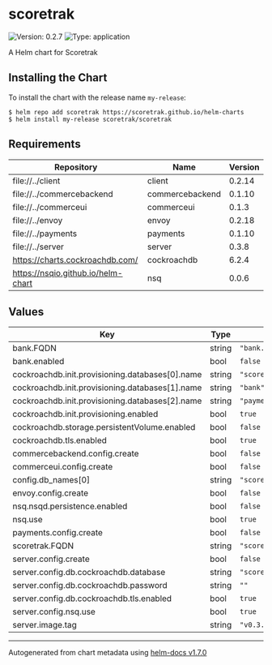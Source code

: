 # scoretrak

![Version: 0.2.7](https://img.shields.io/badge/Version-0.2.7-informational?style=flat-square) ![Type: application](https://img.shields.io/badge/Type-application-informational?style=flat-square)

A Helm chart for Scoretrak

## Installing the Chart

To install the chart with the release name `my-release`:

```console
$ helm repo add scoretrak https://scoretrak.github.io/helm-charts
$ helm install my-release scoretrak/scoretrak
```

## Requirements

| Repository | Name | Version |
|------------|------|---------|
| file://../client | client | 0.2.14 |
| file://../commercebackend | commercebackend | 0.1.10 |
| file://../commerceui | commerceui | 0.1.3 |
| file://../envoy | envoy | 0.2.18 |
| file://../payments | payments | 0.1.10 |
| file://../server | server | 0.3.8 |
| https://charts.cockroachdb.com/ | cockroachdb | 6.2.4 |
| https://nsqio.github.io/helm-chart | nsq | 0.0.6 |

## Values

| Key | Type | Default | Description |
|-----|------|---------|-------------|
| bank.FQDN | string | `"bank.example.com"` |  |
| bank.enabled | bool | `false` |  |
| cockroachdb.init.provisioning.databases[0].name | string | `"scoretrak"` |  |
| cockroachdb.init.provisioning.databases[1].name | string | `"bank"` |  |
| cockroachdb.init.provisioning.databases[2].name | string | `"payments"` |  |
| cockroachdb.init.provisioning.enabled | bool | `true` |  |
| cockroachdb.storage.persistentVolume.enabled | bool | `false` |  |
| cockroachdb.tls.enabled | bool | `true` |  |
| commercebackend.config.create | bool | `false` |  |
| commerceui.config.create | bool | `false` |  |
| config.db_names[0] | string | `"scoretrak"` |  |
| envoy.config.create | bool | `false` |  |
| nsq.nsqd.persistence.enabled | bool | `false` |  |
| nsq.use | bool | `true` |  |
| payments.config.create | bool | `false` |  |
| scoretrak.FQDN | string | `"scoretrak.example.com"` |  |
| server.config.create | bool | `false` |  |
| server.config.db.cockroachdb.database | string | `"scoretrak"` |  |
| server.config.db.cockroachdb.password | string | `""` |  |
| server.config.db.cockroachdb.tls.enabled | bool | `true` |  |
| server.config.nsq.use | bool | `true` |  |
| server.image.tag | string | `"v0.3.2-alpha6"` |  |

----------------------------------------------
Autogenerated from chart metadata using [helm-docs v1.7.0](https://github.com/norwoodj/helm-docs/releases/v1.7.0)
